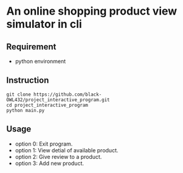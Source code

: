 # An online shopping product view simulator in cli

## Requirement

- python environment

## Instruction

```
git clone https://github.com/black-OWL432/project_interactive_program.git
cd project_interactive_program
python main.py
```

## Usage

- option 0: Exit program.
- option 1: View detial of available product.
- option 2: Give review to a product.
- option 3: Add new product.
